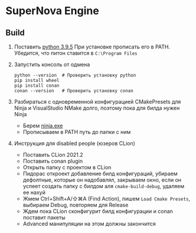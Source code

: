 # SuperNova Engine

## Build

1. Поставить [python 3.9.5](https://www.python.org/downloads/release/python-395/) При установке прописать его в PATH. Убедится, что питон ставится в `C:\Program Files`

2. Запустить консоль от одмена

   ```
   python --version  # Проверить установку python
   pip install wheel
   pip install conan
   conan --version   # Проверить установку conan
   ```

3. Разбираться с одновременной конфигурацией CMakePresets для Ninja и VisualStudio NMake долго, поэтому пока для билда нужен Ninja
   - Берем [ninja.exe](https://github.com/ninja-build/ninja/releases)
   - Прописываем в PATH путь до папки с ним

4. Инструкция для disabled people (юзеров CLion)
   - Поставить CLion 2021.2
   - Поставить conan plugin
   - Открыть папку с проектом в CLion
   - Пидорас откроект добавление билд конфигураций, убираем дефолтные, которые он надобавлял, закрываем окно, если он успеет создать папку с билдом аля `cmake-build-debug`, удаляем ее нахуй
   - Жмем Ctrl+Shift+A/⇧⌘A (Find Action), пишем `Load Cmake Presets`, выбираем Debug, повторяем для Release
   - Ждем пока CLion сконфигурит билд конфигурации и conan поставит пакеты
   - Advanced манипуляции на этом должны закончится